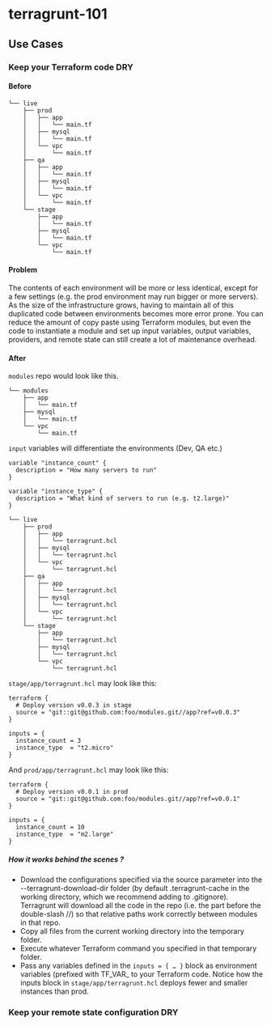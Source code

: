 # terragrunt-101



## Use Cases

### Keep your Terraform code DRY

#### Before

```
└── live
    ├── prod
    │   ├── app
    │   │   └── main.tf
    │   ├── mysql
    │   │   └── main.tf
    │   └── vpc
    │       └── main.tf
    ├── qa
    │   ├── app
    │   │   └── main.tf
    │   ├── mysql
    │   │   └── main.tf
    │   └── vpc
    │       └── main.tf
    └── stage
        ├── app
        │   └── main.tf
        ├── mysql
        │   └── main.tf
        └── vpc
            └── main.tf

```

#### Problem

The contents of each environment will be more or less identical, except for a few settings (e.g. the prod environment may run bigger or more servers). 
As the size of the infrastructure grows, having to maintain all of this duplicated code between environments becomes more error prone. 
You can reduce the amount of copy paste using Terraform modules, but even the code to instantiate a module and set up input variables, output variables, providers, and remote state can still create a lot of maintenance overhead.

#### After

`modules` repo would look like this.
```
└── modules
    ├── app
    │   └── main.tf
    ├── mysql
    │   └── main.tf
    └── vpc
        └── main.tf
```

`input` variables will differentiate the environments (Dev, QA etc.)

```
variable "instance_count" {
  description = "How many servers to run"
}

variable "instance_type" {
  description = "What kind of servers to run (e.g. t2.large)"
}
```

```
└── live
    ├── prod
    │   ├── app
    │   │   └── terragrunt.hcl
    │   ├── mysql
    │   │   └── terragrunt.hcl
    │   └── vpc
    │       └── terragrunt.hcl
    ├── qa
    │   ├── app
    │   │   └── terragrunt.hcl
    │   ├── mysql
    │   │   └── terragrunt.hcl
    │   └── vpc
    │       └── terragrunt.hcl
    └── stage
        ├── app
        │   └── terragrunt.hcl
        ├── mysql
        │   └── terragrunt.hcl
        └── vpc
            └── terragrunt.hcl

```

`stage/app/terragrunt.hcl` may look like this:

```
terraform {
  # Deploy version v0.0.3 in stage
  source = "git::git@github.com:foo/modules.git//app?ref=v0.0.3"
}

inputs = {
  instance_count = 3
  instance_type  = "t2.micro"
}
```

And `prod/app/terragrunt.hcl` may look like this:

```
terraform {
  # Deploy version v0.0.1 in prod
  source = "git::git@github.com:foo/modules.git//app?ref=v0.0.1"
}

inputs = {
  instance_count = 10
  instance_type  = "m2.large"
}
```

##### How it works behind the scenes ?
* Download the configurations specified via the source parameter into the --terragrunt-download-dir folder (by default .terragrunt-cache in the working directory, which we recommend adding to .gitignore). Terragrunt will download all the code in the repo (i.e. the part before the double-slash //) so that relative paths work correctly between modules in that repo.
* Copy all files from the current working directory into the temporary folder.
* Execute whatever Terraform command you specified in that temporary folder.
* Pass any variables defined in the `inputs = { …​ }` block as environment variables (prefixed with TF_VAR_ to your Terraform code. Notice how the inputs block in `stage/app/terragrunt.hcl` deploys fewer and smaller instances than prod.


### Keep your remote state configuration DRY
